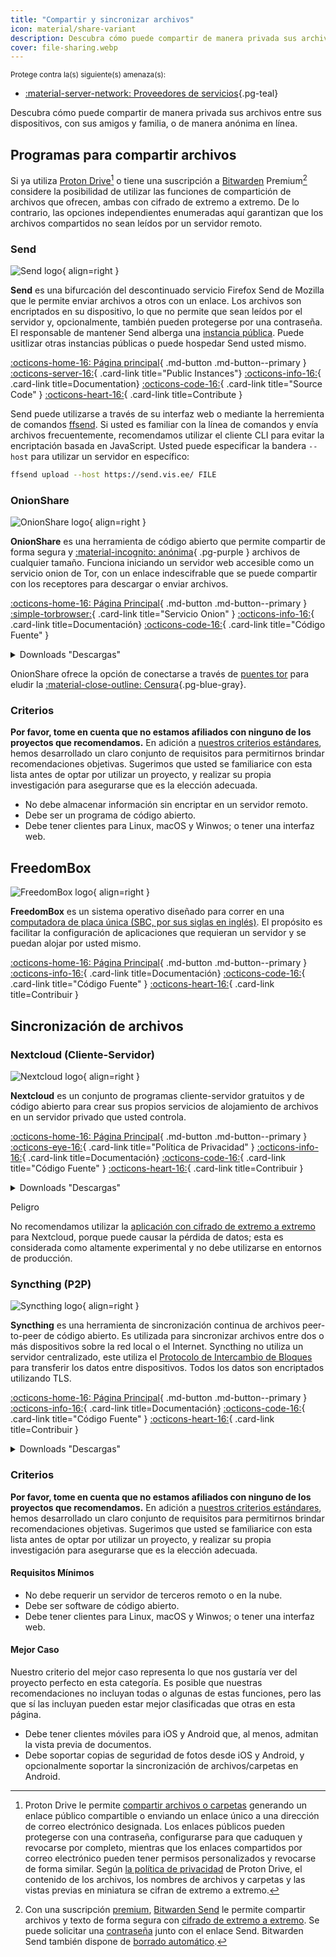 ```yaml
---
title: "Compartir y sincronizar archivos"
icon: material/share-variant
description: Descubra cómo puede compartir de manera privada sus archivos entre sus dispositivos, con sus amigos y familia, o de manera anónima en línea.
cover: file-sharing.webp
---
```


<small>Protege contra la(s) siguiente(s) amenaza(s):</small>

- [:material-server-network: Proveedores de servicios](basics/common-threats.md#privacy-from-service-providers ""){.pg-teal}

Descubra cómo puede compartir de manera privada sus archivos entre sus dispositivos, con sus amigos y familia, o de manera anónima en línea.

## Programas para compartir archivos

Si ya utiliza [Proton Drive](cloud.md#proton-drive)[^1] o tiene una suscripción a [Bitwarden](passwords.md#bitwarden) Premium[^2] considere la posibilidad de utilizar las funciones de compartición de archivos que ofrecen, ambas con cifrado de extremo a extremo. De lo contrario, las opciones independientes enumeradas aquí garantizan que los archivos compartidos no sean leídos por un servidor remoto.

### Send

<div class="admonition recommendation" markdown>

![Send logo](assets/img/file-sharing-sync/send.svg){ align=right }

**Send** es una bifurcación del descontinuado servicio Firefox Send de Mozilla que le permite enviar archivos a otros con un enlace. Los archivos son encriptados en su dispositivo, lo que no permite que sean leídos por el servidor y, opcionalmente, también pueden protegerse por una contraseña. El responsable de mantener Send alberga una [instancia pública](https://send.vis.ee). Puede usitlizar otras instancias públicas o puede hospedar Send usted mismo.

[:octicons-home-16: Página principal](https://send.vis.ee){ .md-button .md-button--primary }
[:octicons-server-16:](https://github.com/timvisee/send-instances){ .card-link title="Public Instances"}
[:octicons-info-16:](https://github.com/timvisee/send#readme){ .card-link title=Documentation}
[:octicons-code-16:](https://github.com/timvisee/send){ .card-link title="Source Code" }
[:octicons-heart-16:](https://github.com/sponsors/timvisee){ .card-link title=Contribute }

</details>

</div>

Send puede utilizarse a través de su interfaz web o mediante la herremienta de comandos [ffsend](https://github.com/timvisee/ffsend). Si usted es familiar con la línea de comandos y envía archivos frecuentemente, recomendamos utilizar el cliente CLI para evitar la encriptación basada en JavaScript. Usted puede especificar la bandera `--host` para utilizar un servidor en específico:

```bash
ffsend upload --host https://send.vis.ee/ FILE
```

### OnionShare

<div class="admonition recommendation" markdown>

![OnionShare logo](assets/img/file-sharing-sync/onionshare.svg){ align=right }

**OnionShare** es una herramienta de código abierto que permite compartir de forma segura y [:material-incognito: anónima](basics/common-threats.md#anonymity-vs-privacy){ .pg-purple } archivos de cualquier tamaño. Funciona iniciando un servidor web accesible como un servicio onion de Tor, con un enlace indescifrable que se puede compartir con los receptores para descargar o enviar archivos.

[:octicons-home-16: Página Principal](https://onionshare.org){ .md-button .md-button--primary }
[:simple-torbrowser:](http://lldan5gahapx5k7iafb3s4ikijc4ni7gx5iywdflkba5y2ezyg6sjgyd.onion){ .card-link title="Servicio Onion" }
[:octicons-info-16:](https://docs.onionshare.org){ .card-link title=Documentación}
[:octicons-code-16:](https://github.com/onionshare/onionshare){ .card-link title="Código Fuente" }

<details class="downloads" markdown>
<summary>Downloads "Descargas"</summary>

- [:fontawesome-brands-windows: Windows](https://onionshare.org/#download)
- [:simple-apple: macOS](https://onionshare.org/#download)
- [:simple-linux: Linux](https://onionshare.org/#download)
- [:simple-flathub: Flathub](https://flathub.org/apps/org.onionshare.OnionShare)

</details>

</div>

OnionShare ofrece la opción de conectarse a través de [puentes tor](https://docs.onionshare.org/2.6.2/en/tor.html#automatic-censorship-circumvention) para eludir la [:material-close-outline: Censura](basics/common-threats.md#avoiding-censorship ""){.pg-blue-gray}.

### Criterios

**Por favor, tome en cuenta que no estamos afiliados con ninguno de los proyectos que recomendamos.** En adición a [nuestros criterios estándares](about/criteria.md), hemos desarrollado un claro conjunto de requisitos para permitirnos brindar recomendaciones objetivas. Sugerimos que usted se familiarice con esta lista antes de optar por utilizar un proyecto, y realizar su propia investigación para asegurarse que es la elección adecuada.

- No debe almacenar información sin encriptar en un servidor remoto.
- Debe ser un programa de código abierto.
- Debe tener clientes para Linux, macOS y Winwos; o tener una interfaz web.

## FreedomBox

<div class="admonition recommendation" markdown>

![FreedomBox logo](assets/img/file-sharing-sync/freedombox.svg){ align=right }

**FreedomBox** es un sistema operativo diseñado para correr en una [computadora de placa única (SBC, por sus siglas en inglés)](https://en.wikipedia.org/wiki/Single-board_computer). El propósito es facilitar la configuración de aplicaciones que requieran un servidor y se puedan alojar por usted mismo.

[:octicons-home-16: Página Principal](https://freedombox.org){ .md-button .md-button--primary }
[:octicons-info-16:](https://wiki.debian.org/FreedomBox/Manual){ .card-link title=Documentación}
[:octicons-code-16:](https://salsa.debian.org/freedombox-team/freedombox){ .card-link title="Código Fuente" }
[:octicons-heart-16:](https://freedomboxfoundation.org/donate){ .card-link title=Contribuir }

</details>

</div>

## Sincronización de archivos

### Nextcloud (Cliente-Servidor)

<div class="admonition recommendation" markdown>

![Nextcloud logo](assets/img/document-collaboration/nextcloud.svg){ align=right }

**Nextcloud** es un conjunto de programas cliente-servidor gratuitos y de código abierto para crear sus propios servicios de alojamiento de archivos en un servidor privado que usted controla.

[:octicons-home-16: Página Principal](https://nextcloud.com){ .md-button .md-button--primary }
[:octicons-eye-16:](https://nextcloud.com/privacy){ .card-link title="Política de Privacidad" }
[:octicons-info-16:](https://nextcloud.com/support){ .card-link title=Documentación}
[:octicons-code-16:](https://github.com/nextcloud){ .card-link title="Código Fuente" }
[:octicons-heart-16:](https://nextcloud.com/contribute){ .card-link title=Contribuir }

<details class="downloads" markdown>
<summary>Downloads "Descargas"</summary>

- [:simple-googleplay: Google Play](https://play.google.com/store/apps/details?id=com.nextcloud.client)
- [:simple-appstore: App Store](https://apps.apple.com/app/id1125420102)
- [:simple-github: GitHub](https://github.com/nextcloud/android/releases)
- [:fontawesome-brands-windows: Windows](https://nextcloud.com/install/#install-clients)
- [:simple-apple: macOS](https://nextcloud.com/install/#install-clients)
- [:simple-linux: Linux](https://nextcloud.com/install/#install-clients)

</details>

</div>

<div class="admonition danger" markdown>
<p class="admonition-title">Peligro</p>

No recomendamos utilizar la [aplicación con cifrado de extremo a extremo](https://apps.nextcloud.com/apps/end_to_end_encryption) para Nextcloud, porque puede causar la pérdida de datos; esta es considerada como altamente experimental y no debe utilizarse en entornos de producción.

</div>

### Syncthing (P2P)

<div class="admonition recommendation" markdown>

![Syncthing logo](assets/img/file-sharing-sync/syncthing.svg){ align=right }

**Syncthing** es una herramienta de sincronización continua de archivos peer-to-peer de código abierto. Es utilizada para sincronizar archivos entre dos o más dispositivos sobre la red local o el Internet. Syncthing no utiliza un servidor centralizado, este utiliza el [Protocolo de Intercambio de Bloques](https://docs.syncthing.net/specs/bep-v1.html#bep-v1) para transferir los datos entre dispositivos. Todos los datos son encriptados utilizando TLS.

[:octicons-home-16: Página Principal](https://syncthing.net){ .md-button .md-button--primary }
[:octicons-info-16:](https://docs.syncthing.net){ .card-link title=Documentación}
[:octicons-code-16:](https://github.com/syncthing){ .card-link title="Código Fuente" }
[:octicons-heart-16:](https://syncthing.net/donations){ .card-link title=Contribuir }

<details class="downloads" markdown>
<summary>Downloads "Descargas"</summary>

- [:fontawesome-brands-windows: Windows](https://syncthing.net/downloads)
- [:simple-apple: macOS](https://syncthing.net/downloads)
- [:simple-linux: Linux](https://syncthing.net/downloads)
- [:simple-freebsd: FreeBSD](https://syncthing.net/downloads)

</details>

</div>

### Criterios

**Por favor, tome en cuenta que no estamos afiliados con ninguno de los proyectos que recomendamos.** En adición a [nuestros criterios estándares](about/criteria.md), hemos desarrollado un claro conjunto de requisitos para permitirnos brindar recomendaciones objetivas. Sugerimos que usted se familiarice con esta lista antes de optar por utilizar un proyecto, y realizar su propia investigación para asegurarse que es la elección adecuada.

#### Requisitos Mínimos

- No debe requerir un servidor de terceros remoto o en la nube.
- Debe ser software de código abierto.
- Debe tener clientes para Linux, macOS y Winwos; o tener una interfaz web.

#### Mejor Caso

Nuestro criterio del mejor caso representa lo que nos gustaría ver del proyecto perfecto en esta categoría. Es posible que nuestras recomendaciones no incluyan todas o algunas de estas funciones, pero las que sí las incluyan pueden estar mejor clasificadas que otras en esta página.

- Debe tener clientes móviles para iOS y Android que, al menos, admitan la vista previa de documentos.
- Debe soportar copias de seguridad de fotos desde iOS y Android, y opcionalmente soportar la sincronización de archivos/carpetas en Android.

[^1]: Proton Drive le permite [compartir archivos o carpetas](https://proton.me/support/drive-shareable-link) generando un enlace público compartible o enviando un enlace único a una dirección de correo electrónico designada. Los enlaces públicos pueden protegerse con una contraseña, configurarse para que caduquen y revocarse por completo, mientras que los enlaces compartidos por correo electrónico pueden tener permisos personalizados y revocarse de forma similar. Según [la política de privacidad](https://proton.me/drive/privacy-policy) de Proton Drive, el contenido de los archivos, los nombres de archivos y carpetas y las vistas previas en miniatura se cifran de extremo a extremo.
[^2]: Con una suscripción [premium](https://bitwarden.com/help/about-bitwarden-plans/#compare-personal-plans), [Bitwarden Send](https://bitwarden.com/products/send) le permite compartir archivos y texto de forma segura con [cifrado de extremo a extremo](https://bitwarden.com/help/send-encryption). Se puede solicitar una [contraseña](https://bitwarden.com/help/send-privacy/#send-passwords) junto con el enlace Send. Bitwarden Send también dispone de [borrado automático](https://bitwarden.com/help/send-lifespan).
